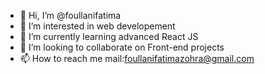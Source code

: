 - 👋 Hi, I’m @foullanifatima
- 👀 I’m interested in web developement 
- 🌱 I’m currently learning  advanced React JS
- 💞️ I’m looking to collaborate on Front-end projects
- 📫 How to reach me  mail:foullanifatimazohra@gmail.com

<!---
foullanifatima/foullanifatima is a ✨ special ✨ repository because its `README.md` (this file) appears on your GitHub profile.
You can click the Preview link to take a look at your changes.
--->
